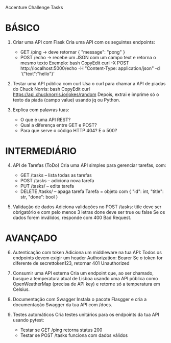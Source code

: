 Accenture Challenge Tasks

# BÁSICO 

  1. Criar uma API com Flask
    Cria uma API com os seguintes endpoints:
      - GET /ping → deve retornar { "message": "pong" }
      - POST /echo → recebe um JSON com um campo text e retorna o mesmo texto
  Exemplo:
    bash
    CopyEdit
     curl -X POST http://localhost:5000/echo -H "Content-Type: application/json" -d '{"text":"hello"}'

  2. Testar uma API pública com curl
    Usa o curl para chamar a API de piadas do Chuck Norris:
      bash
      CopyEdit
      curl https://api.chucknorris.io/jokes/random
    Depois, extrai e imprime só o texto da piada (campo value) usando jq ou Python.

  3. Explica com palavras tuas:
     - O que é uma API REST?
     - Qual a diferença entre GET e POST?
     - Para que serve o código HTTP 404? E o 500?

# INTERMEDIÁRIO

  4. API de Tarefas (ToDo)
    Cria uma API simples para gerenciar tarefas, com:
      - GET /tasks – lista todas as tarefas
      - POST /tasks – adiciona nova tarefa
      - PUT /tasks/<id> – edita tarefa
      - DELETE /tasks/<id> – apaga tarefa
    Tarefa = objeto com { "id": int, "title": str, "done": bool }

  6. Validação de dados
    Adiciona validações no POST /tasks:
    title deve ser obrigatório e com pelo menos 3 letras
    done deve ser true ou false
    Se os dados forem inválidos, responde com 400 Bad Request.


# AVANÇADO

  6. Autenticação com token
    Adiciona um middleware na tua API:
    Todos os endpoints devem exigir um header Authorization: Bearer <token>
    Se o token for diferente de secrettoken123, retornar 401 Unauthorized

  7. Consumir uma API externa
    Cria um endpoint que, ao ser chamado, busque a temperatura atual de Lisboa usando uma API pública como OpenWeatherMap (precisa de API key) e retorne só a temperatura em Celsius.

  8. Documentação com Swagger
    Instala o pacote Flasgger e cria a documentação Swagger da tua API com /docs.

  9. Testes automáticos
    Cria testes unitários para os endpoints da tua API usando pytest:
      - Testar se GET /ping retorna status 200
      - Testar se POST /tasks funciona com dados válidos
